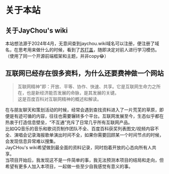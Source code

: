 # 关于本站

## 关于JayChou's wiki
本站想法源于2024年4月，无意间查到jaychou.wiki域名可以注册，便注册了域名，在思考用来做什么的时候，看到了[苏打盖](http://sodaguide.cn/ "苏打盖")，随即决定对前人进行学习模仿。<br>
（使用了同一个开源前端框架和主题，并非copy😂）
## 互联网已经存在很多资料，为什么还要费神做一个网站
> 互联网精神”即：开放、平等、协作、快速、共享。它是互联网生命力之所在，也是新经济能否发展的命脉，是其发展的关键。
<br>这是百度百科对互联网精神的概述和解读。

在与朋友聊天和策划活动的时候，经常会遇到查找资料进入了一片荒芜的草原，即便是有迹可循的内容，往往也需要辗转多个平台。互联网发展至今，生态似乎都在热衷于打造信息壁垒，“不互通”充斥了日常几乎所有互联网产品。<br>
比如QQ音乐的音乐和歌词页制作团队不全、百度百科获奖列表图文/视频内容不全、演唱会记录海报歌单演出时间不全，如果你需要回顾某一个时间节点的时候，会发现信息异常难以搜集。<br>
JayCHou's wiki希望做到最全面的资料记录，同时抱着开放的心态向所有人共享。<br>
当项目开始后，我发现这不是一件简单的事，我无法预测本项目的结局和走向，但希望有更多人加入本项目，一起做一些至少自我感觉有意义的事。

<script id="LA-DATA-WIDGET" crossorigin="anonymous" charset="UTF-8" src="https://v6-widget.51.la/v6/3Ia9UlIRxpjIS8Tl/quote.js?theme=#FD6591,#F95987,#FC8FAE,#FD6591,#FFFFFF,#FD6591,12&col=true&f=12&display=1,0,1,1,1,1,1,1"></script>